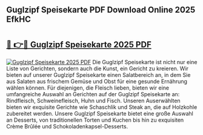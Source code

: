 ## Guglzipf Speisekarte PDF Download Online 2025 EfkHC

# <h2><a href="http://gcbchok.nevu.top/?p=Guglzipf+Speisekarte">🔗 👉🔴 Guglzipf Speisekarte 2025 PDF</a></h2>

[![Guglzipf Speisekarte 2025 PDF](https://i.imgur.com/dBaPXMq.png)](http://gcbchok.nevu.top/?p=Guglzipf+Speisekarte)
Die Guglzipf Speisekarte ist nicht nur eine Liste von Gerichten, sondern auch die Kunst, ein Gericht zu kreieren. Wir bieten auf unserer Guglzipf Speisekarte einen Salatbereich an, in dem Sie aus Salaten aus frischem Gemüse und Obst für eine gesunde Ernährung wählen können. Für diejenigen, die Fleisch lieben, bieten wir eine umfangreiche Auswahl an Gerichten auf der Guglzipf Speisekarte an: Rindfleisch, Schweinefleisch, Huhn und Fisch. Unseren Auserwählten bieten wir exquisite Gerichte wie Schaschlik und Steak an, die auf Holzkohle zubereitet werden. Unsere Guglzipf Speisekarte bietet eine große Auswahl an Desserts, von traditionellen Torten und Kuchen bis hin zu exquisiten Crème Brûlée und Schokoladenkapsel-Desserts.
